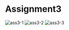 # Assignment3
![ass3-1](https://user-images.githubusercontent.com/100771780/159507347-d179db6f-c3ba-44c2-95bd-71d9a15119ca.PNG)
![ass3-2](https://user-images.githubusercontent.com/100771780/159507351-b9b71dc6-f868-4e4c-b93d-6e542750bd40.PNG)
![ass3-3](https://user-images.githubusercontent.com/100771780/159507357-de33a0c9-4c1a-433b-8d86-56d517cf5948.PNG)
